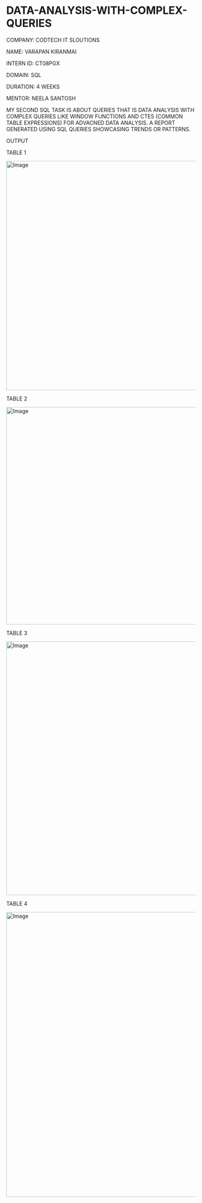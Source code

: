 # DATA-ANALYSIS-WITH-COMPLEX-QUERIES
COMPANY: CODTECH IT SLOUTIONS

NAME: VARAPAN KIRANMAI

INTERN ID: CT08PGX

DOMAIN: SQL

DURATION: 4 WEEKS

MENTOR: NEELA SANTOSH

MY SECOND SQL TASK IS ABOUT QUERIES THAT IS DATA ANALYSIS WITH COMPLEX QUERIES LIKE WINDOW FUNCTIONS AND CTES (COMMON TABLE EXPRESSIONS) FOR ADVACNED DATA ANALYSIS.
A REPORT GENERATED USING SQL QUERIES SHOWCASING TRENDS OR PATTERNS.

OUTPUT

TABLE 1

<img width="609" alt="Image" src="https://github.com/user-attachments/assets/b882638c-ada7-4aa4-a87f-0993565ce941" />

TABLE 2

<img width="578" alt="Image" src="https://github.com/user-attachments/assets/7cb1f612-600b-46e5-bca6-b1c11a59763f" />

TABLE 3

<img width="674" alt="Image" src="https://github.com/user-attachments/assets/93e44d01-f9f9-4303-81d3-bd42cf8ee73d" />

TABLE 4

<img width="757" alt="Image" src="https://github.com/user-attachments/assets/2b88c6c3-fb70-4bd3-9077-b6f8bd032dbf" />


